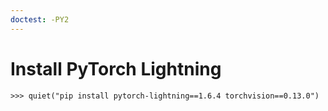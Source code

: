 ```yaml
---
doctest: -PY2
---
```


# Install PyTorch Lightning

    >>> quiet("pip install pytorch-lightning==1.6.4 torchvision==0.13.0")

